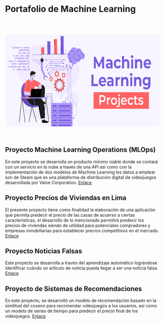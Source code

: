 # Portafolio de Machine Learning

<br><br>

<p align=center>
<img src="src\banner.png" height="300" weight="450">
<p>
<br>

## Proyecto Machine Learning Operations (MLOps)
En este proyecto se desarrolla un producto mínimo viable donde se contará con un servicio en la nube a través de una API así como con la implementación de dos modelos de Machine Learning los datos a emplear son de Steam que es una plataforma de distribución digital de videojuegos desarrollada por Valve Corporation. [Enlace](https://github.com/carbajaljerson/PortafolioMachineLearning/tree/main/MlOperationsSteam\ ) 

## Proyecto Precios de Viviendas en Lima
El presente proyecto tiene como finalidad la elaboración de una aplicación que permita predecir el precio de las casas de acuerso a ciertas características, el desarrollo de lo mencionado permitirá predecir los precios de viviendas siendo de utilidad para potenciales compradores y empresas inmobiliarias para establecer precios competitivos en el mercado.  [Enlace](https://github.com/carbajaljerson/PortafolioMachineLearning/tree/main/HousingPricesLima\ ) 


## Proyecto Noticias Falsas 
Este proyecto se desarrolla a través del aprendizaje automático lográndose identificar cuándo un artículo de noticia pueda llegar a ser una noticia falsa. [Enlace](https://github.com/carbajaljerson/PortafolioMachineLearning/tree/main/FakeNews\ ) 

## Proyecto de Sistemas de Recomendaciones
En este proyecto, se desarrolló un modelo de recomendación basado en la similitud del coseno para recomendar videojuegos a los usuarios, así como un modelo de series de tiempo para predecir el precio final de los videojuegos. [Enlace](https://github.com/carbajaljerson/PortafolioMachineLearning/tree/main/GameRecommendation\ )